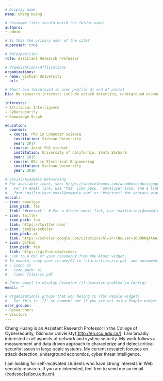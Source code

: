 ```yaml
---
# Display name
name: Cheng Huang

# Username (this should match the folder name)
authors:
- admin

# Is this the primary user of the site?
superuser: true

# Role/position
role: Assistant Research Professor

# Organizations/Affiliations
organizations:
- name: Sichuan University
  url: ""

# Short bio (displayed in user profile at end of posts)
bio: My research interests include attack detection, underground economics, Cyber threat intelligence.

interests:
- Artificial Intelligence
- Cybersecurity
- Knowledge Graph

education:
  courses:
  - course: PhD in Computer Science
    institution: Sichuan University
    year: 2017
  - course: Joint PhD student
    institution: University of California, Santa Barbara
    year: 2015
  - course: BSc in Electrical Engineering
    institution: Sichuan University
    year: 2010

# Social/Academic Networking
# For available icons, see: https://sourcethemes.com/academic/docs/page-builder/#icons
#   For an email link, use "fas" icon pack, "envelope" icon, and a link in the
#   form "mailto:your-email@example.com" or "#contact" for contact widget.
social:
- icon: envelope
  icon_pack: fas
  link: '#contact'  # For a direct email link, use "mailto:test@example.org".
- icon: twitter
  icon_pack: fab
  link: https://twitter.com/
- icon: google-scholar
  icon_pack: ai
  link: https://scholar.google.com/citations?hl=zh-CN&user=jOU0hKgAAAAJ&view_op=list_works&sortby=pubdate
- icon: github
  icon_pack: fab
  link: https://github.com/scusec
# Link to a PDF of your resume/CV from the About widget.
# To enable, copy your resume/CV to `static/files/cv.pdf` and uncomment the lines below.
# - icon: cv
#   icon_pack: ai
#   link: files/cv.pdf

# Enter email to display Gravatar (if Gravatar enabled in Config)
email: ""

# Organizational groups that you belong to (for People widget)
#   Set this to `[]` or comment out if you are not using People widget.
user_groups:
- Researchers
- Visitors
---
```


Cheng Huang is an Assistant Research Professor in the College of Cybersecurity, (Sichuan Univeristy)[http://en.scu.edu.cn/]. I am broadly interested in all aspects of network and system security. My work follows a measurement and data driven approach to characterize and detect critical security issues in large-scale systems. My current research focuses on attack detection, underground economics, cyber threat intelligence.

I am looking for self-motivated students who have strong interests in Web security research. If you are interested, feel free to send me an email. (codesec[at]scu.edu.cn)
